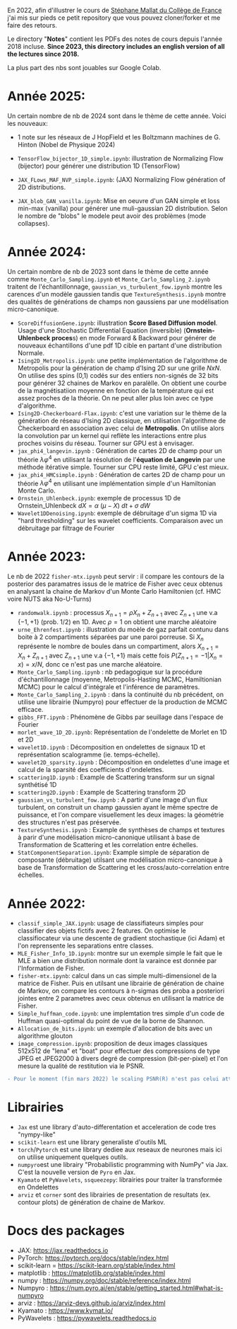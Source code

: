 En 2022, afin d'illustrer le cours de [Stéphane Mallat du Collège de France](https://www.di.ens.fr/~mallat/CoursCollege.html) j'ai mis sur pieds ce petit repository que vous pouvez cloner/forker et me faire des retours.

Le directory "**Notes**" contient les PDFs des notes de cours depuis l'année 2018 incluse.
**Since 2023, this directory includes an english version of all the lectures since 2018.**

La plus part des nbs sont jouables sur Google Colab.

# Année 2025:
Un certain nombre de nb de 2024 sont dans le thème de cette année. Voici les nouveaux:

- 1 note sur les réseaux de J HopField et les Boltzmann machines de G. Hinton (Nobel de Physique 2024)

- `TensorFlow_bijector_1D_simple.ipynb`: illustration de Normalizing Flow (bijector) pour générer une distribution 1D (TensorFlow)
- `JAX_FLows_MAF_NVP_simple.ipynb`: (JAX) Normalizing Flow génération of 2D distributions. 
- `JAX_blob_GAN_vanilla.ipynb`: Mise en oeuvre d'un GAN simple et loss min-max (vanilla) pour générer une muli-gaussian 2D distribution. Selon le nombre de "blobs" le modele peut avoir des problèmes (mode collapses).

# Année 2024:
Un certain nombre de nb de 2023 sont dans le thème de cette année comme `Monte_Carlo_Sampling.ipynb` et `Monte_Carlo_Sampling_2.ipynb` traitent
de l'échantillonnage, 
`gaussian_vs_turbulent_fow.ipynb` montre les carences d'un modèle gaussien tandis que `TextureSynthesis.ipynb` montre des qualités de générations
de champs non gaussiens par une modélisation micro-canonique.

- `ScoreDiffusionGene.ipynb`: illustration **Score Based Diffusion model**. Usage d'une Stochastic Differential Equation (inversible) (**Ornstein-Uhlenbeck proces**s)  en mode Forward & Backward pour générer de nouveaux échantillons d'une pdf 1D cible en partant d'une distribution Normale.
- `Ising2D_Metropolis.ipynb`: une petite implémentation de l'algorithme de Metropolis pour la génération de champ d'Ising 2D sur une grille $NxN$. On utilise des spins (0,1) codés sur des entiers non-signés de 32 bits pour générer 32 chaines de Markov en paralèlle. On obtient une courbe de la magnétisatiion moyenne en fonction de la température qui est assez proches de la théorie. On ne peut aller plus loin avec ce type d'algorithme.
- `Ising2D-Checkerboard-Flax.ipynb`: c'est une variation sur le thème de la génération de réseau d'Ising 2D classique, en utilisation l'algorithme de Checkerboard en association avec celui de **Metropolis**. On utilise alors la convolution par un kernel qui reflète les interactions entre plus proches voisins du réseau. Tourner sur GPU est à envisager.
- `jax_phi4_langevin.ipynb` : Génération de cartes 2D de champ pour un théorie  $\lambda \varphi^4$ en utilisant la résolution de l'**équation de Langevin** par une méthode itérative simple. Tourner sur CPU reste limité, GPU c'est mieux.
- `jax_phi4_HMCsimple.ipynb` : Génération de cartes 2D de champ pour un théorie  $\lambda \varphi^4$  en utilisant une implémentation simple d'un Hamiltonian Monte Carlo.
- `Ornstein_Uhlenbeck.ipynb`: exemple de processus 1D de Ornstein_Uhlenbeck $dX = \alpha\ (\mu - X)\ dt + \sigma\ dW$
- `Wavelet1DDenoising.ipynb`: exemple de débruitage d'un sigma 1D via "hard thresholding" sur les wavelet coefficients. Comparaison avec un débruitage par filtrage de Fourier 


# Année 2023:
Le nb de 2022 `fisher-mtx.ipynb` peut servir : il compare les contours de la posterior des paramatres issus de le matrice de  Fisher avec ceux obtenus en analysant la chaine de Markov d'un Monte Carlo Hamiltonien (cf. HMC voire NUTS aka No-U-Turns) 

- `randomwalk.ipynb` : processus $X_{n+1} = \rho X_n + Z_{n+1}$ avec $Z_{n+1}$ une v.a $\{-1,+1\}$ (prob. 1/2) en 1D. Avec $\rho=1$ on obtient une marche aléatoire 
- `urne_Ehrenfest.ipynb` : illustration du moèle de gaz parfait contunu dans  boite à 2 compartiments séparées par une paroi porreuse. Si $X_n$ représente le nombre de boules dans un compartiment, alors $X_{n+1} = X_n + Z_{n+1}$ avec $Z_{n+1}$ une v.a $\{-1,+1\}$ mais cette fois $P(Z_{n+1} = −1|X_n = x) = x/N$, donc ce n'est pas une marche aléatoire.
- `Monte_Carlo_Sampling.ipynb` : nb pedagogique sur la procédure d'échantillonnage (moyenne, Metropolis-Hasting MCMC, Hamiltionian MCMC) pour le calcul d'intégrale et l'inférence de paramètres.
- `Monte_Carlo_Sampling_2.ipynb` : dans la continuité du nb précédent, on utilise une librairie (Numpyro) pour effectuer de la production de MCMC efficace.
- `gibbs_FFT.ipynb` : Phénomène de Gibbs par seuillage dans l'espace de Fourier
- `morlet_wave_1D_2D.ipynb`: Représentation de l'ondelette de Morlet en 1D et 2D
- `wavelet1D.ipynb` : Décomposition en ondelettes de signaux 1D et représentation scalogramme (ie. temps-échelle).
- `wavelet2D_sparsity.ipynb` : Décomposition en ondelettes d'une image et calcul de la sparsité des coefficients d'ondelettes.
- `scattering1D.ipynb` : Example de Scattering transform sur un signal synthétisé 1D
- `scattering2D.ipynb` : Example de Scattering transform 2D 
- `gaussian_vs_turbulent_fow.ipynb` : A partir d'une image d'un flux turbulent, on construit un champ gaussien ayant le même spectre de puissance, et l'on compare visuellement les deux images: la géométrie des structures n'est pas préservée.
-  `TextureSynthesis.ipynb` : Example de synthèses de champs et textures à parir d'une modélisation micro-canonique utilisant à base de Transformation de Scattering et les correlation entre échelles.
-  `StatComponentSeparation.ipynb`: Example simple de séparation de composante (débruitage) utilsant une modélisation micro-canonique à base de Transformation de Scattering et les cross/auto-correlation entre échelles.


# Année 2022:
- `classif_simple_JAX.ipynb`: usage de classifiateurs simples pour classifier des objets fictifs avec 2 features. 
On optimise le classifiocateur via une descente de gradient stochastique (ici Adam) et l'on reprensente les separations entre classes.
- `MLE_Fisher_Info_1D.ipynb`: montre sur un exemple simple le fait que le MLE a bien une distribution normale dont la varaince est donnée par l'Information de Fisher.
- `fisher-mtx.ipynb`: calcul dans un cas simple multi-dimensionel de la matrice de Fisher. Puis en utilsant une librairie de génération de chaine de Markov, on compare les contours à n-sigmas des proba a posteriori jointes entre 2 parametres avec ceux obtenus en utilisant la matrice de Fisher.
- `Simple_huffman_code.ipynb`: une implemtation tres simple d'un code de Huffman quasi-optimal du point de vue de la borne de Shannon.
- `Allocation_de_bits.ipynb`: un exemple d'allocation de bits avec un algorithme glouton
- `image_compression.ipynb`: proposition de deux images classiques 512x512 de "lena" et "boat" pour effectuer des compressions de type JPEG et JPEG2000 à divers degré de compression (bit-per-pixel) et l'on mesure la qualité de restitution via le PSNR. 
```diff
- Pour le moment (fin mars 2022) le scaling PSNR(R) n'est pas celui attendu par la theorie pour R>1, ni en JPEG ni en JPEG2000. Nous n'avons pour le moment pas trouver la raison.
```


# Librairies
- `Jax` est une library d'auto-differentation et acceleration de code tres "nympy-like"
- `scikit-learn` est une library generaliste d'outils ML
- `torch`/`Pytorch`  est une library dediee aux reseaux de neurones mais ici on utilise uniquement quelques outils. 
- `numpyro`est une librairy "Probabilistic programming with NumPy" via Jax.
C'est la nouvelle version de `Pyro` en Jax. 
- `Kyamato` et `PyWavelets`, `ssqueezepy`: librairies pour traiter la transformée en Ondelettes
- `arviz` et `corner` sont des librairies de presentation de resultats (ex. contour plots) de génération de chaine de Markov.

# Docs des packages
- JAX: https://jax.readthedocs.io
- PyTorch: https://pytorch.org/docs/stable/index.html
- scikit-learn = https://scikit-learn.org/stable/index.html
- matplotlib : https://matplotlib.org/stable/index.html
- numpy : https://numpy.org/doc/stable/reference/index.html
- Numpyro : https://num.pyro.ai/en/stable/getting_started.html#what-is-numpyro
- arviz : https://arviz-devs.github.io/arviz/index.html
- Kyamato : https://www.kymat.io/
- PyWavelets : https://pywavelets.readthedocs.io
